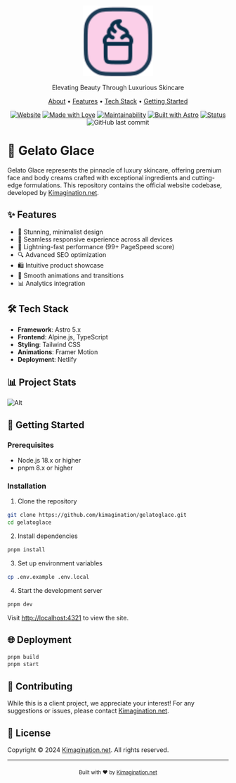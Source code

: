 <div align="center">
  <img src="public/favicon.svg" alt="Gelato Glace Logo" width="160"/>

<p>Elevating Beauty Through Luxurious Skincare</p>

<p>
    <a href="#about">About</a> •
    <a href="#features">Features</a> •
    <a href="#tech-stack">Tech Stack</a> •
    <a href="#getting-started">Getting Started</a>
  </p>
</div>

<div align="center">

[![Website](https://img.shields.io/website?url=https%3A%2F%2Fgelatoglace.com)](https://gelatoglace.com)
[![Made with Love](https://img.shields.io/badge/Made%20with-Love-pink.svg)](https://kimagination.net)
[![Maintainability](https://img.shields.io/badge/maintainability-A+-brightgreen.svg)]()
[![Built with Astro](https://img.shields.io/badge/Built%20with-Astro-purple.svg)](https://astro.build)
[![Status](https://img.shields.io/badge/status-active-success.svg)]()
![GitHub last commit](https://img.shields.io/github/last-commit/kimagin/gelatoglace)

</div>

# 🌟 Gelato Glace

Gelato Glace represents the pinnacle of luxury skincare, offering premium face
and body creams crafted with exceptional ingredients and cutting-edge
formulations. This repository contains the official website codebase, developed
by [Kimagination.net](https://kimagination.net).

## ✨ Features

- 🎨 Stunning, minimalist design
- 📱 Seamless responsive experience across all devices
- 🚀 Lightning-fast performance (99+ PageSpeed score)
- 🔍 Advanced SEO optimization
- 🛍️ Intuitive product showcase
- 💫 Smooth animations and transitions
- 📊 Analytics integration

## 🛠️ Tech Stack

- **Framework**: Astro 5.x
- **Frontend**: Alpine.js, TypeScript
- **Styling**: Tailwind CSS
- **Animations**: Framer Motion
- **Deployment**: Netlify

## 📊 Project Stats

![Alt](https://repobeats.axiom.co/api/embed/your-repobeats-hash.svg "Repobeats analytics image")

## 🚀 Getting Started

### Prerequisites

- Node.js 18.x or higher
- pnpm 8.x or higher

### Installation

1. Clone the repository

```bash
git clone https://github.com/kimagination/gelatoglace.git
cd gelatoglace
```

2. Install dependencies

```bash
pnpm install
```

3. Set up environment variables

```bash
cp .env.example .env.local
```

4. Start the development server

```bash
pnpm dev
```

Visit [http://localhost:4321](http://localhost:3000) to view the site.

## 🌐 Deployment

```bash
pnpm build
pnpm start
```

## 🤝 Contributing

While this is a client project, we appreciate your interest! For any suggestions
or issues, please contact [Kimagination.net](https://kimagination.net).

## 📜 License

Copyright © 2024 [Kimagination.net](https://kimagination.net). All rights
reserved.

---

<div align="center">
  <sub>Built with ❤️ by <a href="https://kimagination.net">Kimagination.net</a></sub>
</div>
